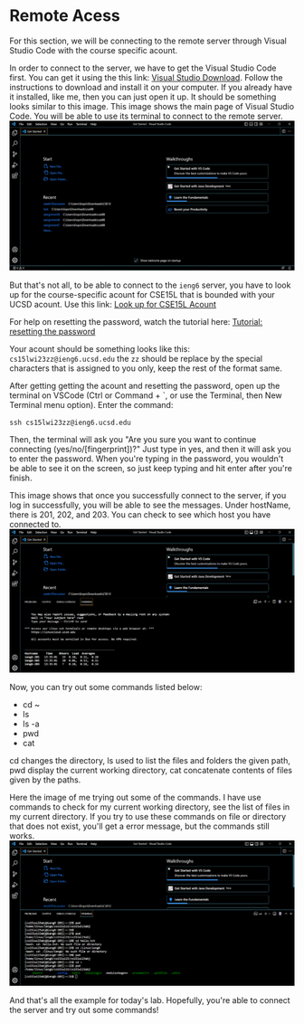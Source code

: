 # **Remote Acess**
For this section, we will be connecting to the remote server through Visual Studio Code with the course specific acount.

In order to connect to the server, we have to get the Visual Studio Code first. You can get it using the this link:
[Visual Studio Download](https://code.visualstudio.com/). Follow the instructions to download and install it on your computer.
If you already have it installed, like me, then you can just open it up. It should be something looks similar to this image.
This image shows the main page of Visual Studio Code. You will be able to use its terminal to connect to the remote server.
![alt text](https://github.com/Liopold35894/cse15l-lab-reports/blob/main/VScode%20screenshot.png?raw=true)

But that's not all, to be able to connect to the `ieng6` server, you have to look up for the course-specific acount for CSE15L that is bounded
with your UCSD acount. Use this link: [Look up for CSE15L Acount](https://sdacs.ucsd.edu/~icc/index.php)

For help on resetting the password, watch the tutorial here: [Tutorial: resetting the password](https://docs.google.com/document/d/1hs7CyQeh-MdUfM9uv99i8tqfneos6Y8bDU0uhn1wqho/edit)

Your acount should be something looks like this: `cs15lwi23zz@ieng6.ucsd.edu`
the `zz` should be replace by the special characters that is assigned to you only, keep the rest of the format same. 

After getting getting the acount and resetting the password, open up the terminal on VSCode (Ctrl or Command + `, or use the Terminal, then New Terminal menu option).
Enter the command: 
```
ssh cs15lwi23zz@ieng6.ucsd.edu
```
Then, the terminal will ask you "Are you sure you want to continue connecting (yes/no/[fingerprint])?"
Just type in yes, and then it will ask you to enter the password. When you're typing in the password, you wouldn't be able to see it on the screen, so just
keep typing and hit enter after you're finish. 

This image shows that once you successfully connect to the server, if you log in successfully, you will be able to see the messages. 
Under hostName, there is 201, 202, and 203. You can check to see which host you have connected to.
![alt text](https://github.com/Liopold35894/cse15l-lab-reports/blob/main/Remote%20connect%20login%20screenshot.png?raw=true)

Now, you can try out some commands listed below:
* cd ~
* ls
* ls -a
* pwd
* cat

cd changes the directory, ls used to list the files and folders the given path, pwd display the current working directory, cat concatenate contents of files given by the paths. 

Here the image of me trying out some of the commands. I have use commands to check for my current working directory, see the list of files in my current directory.
If you try to use these commands on file or directory that does not exist, you'll get a error message, but the commands still works. 
![alt text](https://github.com/Liopold35894/cse15l-lab-reports/blob/main/commands%20screenshot.png?raw=true)

And that's all the example for today's lab. 
Hopefully, you're able to connect the server and try out some commands!
